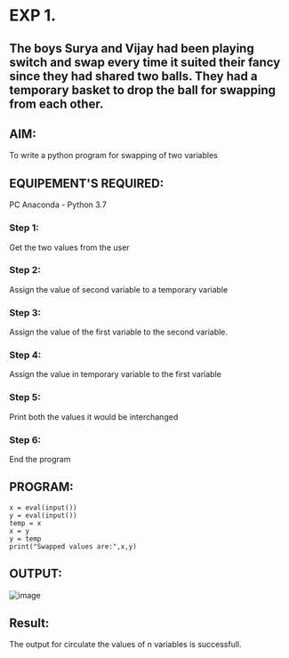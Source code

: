 # EXP 1.
## The boys Surya and Vijay had been playing switch and swap every time it suited their fancy since they had shared two balls. They had a temporary basket to drop the ball for swapping from each other.  

## AIM:
To write a python program for swapping of two variables

## EQUIPEMENT'S REQUIRED:
PC Anaconda - Python 3.7

### Step 1:
Get the two values from the user

### Step 2:
Assign the value of second variable to a temporary variable

### Step 3:
Assign the value of the first variable to the second variable.

### Step 4:
Assign the value in temporary variable to the first variable

### Step 5:
Print both the values it would be interchanged

### Step 6:
End the program

## PROGRAM:
```
x = eval(input())
y = eval(input())
temp = x
x = y
y = temp
print("Swapped values are:",x,y)
```
## OUTPUT:
![image](https://github.com/Kavin1311/PYTHON-PROGRAMMING/assets/145695724/316aa60b-b99c-4200-b2b6-7203e512cb3d)

## Result:
The output for circulate the values of n variables is successfull.


